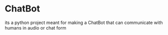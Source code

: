 # ChatBot
its a python project meant for making a ChatBot that can communicate with humans in audio or chat form
